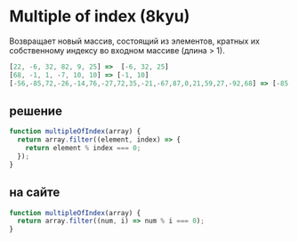 # Multiple of index (8kyu)

Возвращает новый массив, состоящий из элементов, кратных их собственному индексу во входном массиве (длина > 1).

```js
[22, -6, 32, 82, 9, 25] =>  [-6, 32, 25]
[68, -1, 1, -7, 10, 10] => [-1, 10]
[-56,-85,72,-26,-14,76,-27,72,35,-21,-67,87,0,21,59,27,-92,68] => [-85, 72, 0, 68]
```

## решение

```js
function multipleOfIndex(array) {
  return array.filter((element, index) => {
    return element % index === 0;
  });
}
```

## на сайте

```js
function multipleOfIndex(array) {
  return array.filter((num, i) => num % i === 0);
}
```
